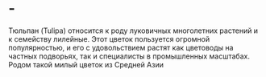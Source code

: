 # -
Тюльпан (Tulipa) относится к роду луковичных многолетних растений и к семейству лилейные. Этот цветок пользуется огромной популярностью, и его с удовольствием растят как цветоводы на частных подворьях, так и специалисты в промышленных масштабах. Родом такой милый цветок из Средней Азии

